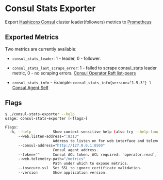 # Consul Stats Exporter

Export [Hashicorp Consul](https://github.com/hashicorp/consul) cluster leader(followers) metrics to [Prometheus](https://github.com/prometheus/prometheus)

## Exported Metrics

Two metrics are currently available:

* `consul_stats_leader`: 1 - leader, 0 - follower.
* `consul_stats_last_scrape_error`: 1 - failed to scrape consul_stats leader metric, 0 - no scraping errors.
[Consul Operator Raft list-peers](https://www.consul.io/docs/commands/operator/raft.html#list-peers)

* `consul_stats_info` - Example: `consul_stats_info{version="1.5.3"} 1`
[Consul Agent Self](https://www.consul.io/api/agent.html#read-configuration)

## Flags

```bash
$ ./consul-stats-exporter --help
usage: consul-stats-exporter [<flags>]

Flags:
  -h, --help          Show context-sensitive help (also try --help-long and --help-man).
      --web.listen-address=":8313"  
                      Address to listen on for web interface and telemetry.
      --consul-address="http://127.0.0.1:8500"  
                      Consul agent address.
      --token=""      Consul ACL token. ACL required: `operator:read`,`agent:read` [$CONSUL_HTTP_TOKEN]
      --web.telemetry-path="/metrics"  
                      Path under which to expose metrics.
      --insecure-ssl  Set SSL to ignore certificate validation.
      --version       Show application version.
```
